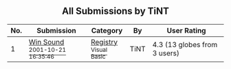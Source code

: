 ﻿<div align="center">

## All Submissions by TiNT

</div>

No.  | Submission | Category | By   | User Rating
---- | ---------- | -------- | ---- | -----------
1 | [Win Sound<br /><sup>2001-10-21 16:35:46</sup>](https://github.com/Planet-Source-Code/tint-win-sound__1-31422) | [Registry<br /><sup>Visual Basic</sup>](../ByCategory/registry__1-36.md) | TiNT | 4.3 (13 globes from 3 users)
